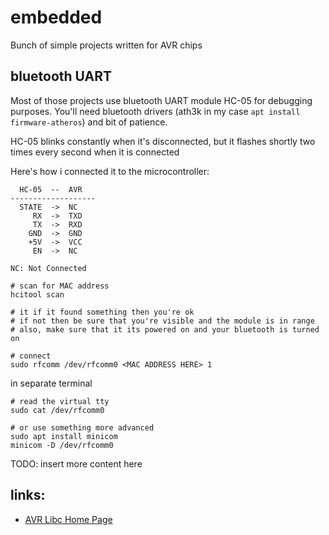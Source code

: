 # embedded
Bunch of simple projects written for AVR chips

## bluetooth UART
Most of those projects use bluetooth UART module HC-05 for debugging purposes.
You'll need bluetooth drivers (ath3k in my case `apt install firmware-atheros`) and bit of patience.

HC-05 blinks constantly when it's disconnected, but it flashes shortly two times every second when it is connected

Here's how i connected it to the microcontroller:
```text
  HC-05  --  AVR
-------------------
  STATE  ->  NC
     RX  ->  TXD
     TX  ->  RXD
    GND  ->  GND
    +5V  ->  VCC
     EN  ->  NC

NC: Not Connected
```

```shell
# scan for MAC address
hcitool scan

# it if it found something then you're ok
# if not then be sure that you're visible and the module is in range
# also, make sure that it its powered on and your bluetooth is turned on

# connect
sudo rfcomm /dev/rfcomm0 <MAC ADDRESS HERE> 1
```

in separate terminal
```shell
# read the virtual tty
sudo cat /dev/rfcomm0

# or use something more advanced
sudo apt install minicom
minicom -D /dev/rfcomm0
```


TODO: insert more content here

## links:
  - [AVR Libc Home Page](https://www.nongnu.org/avr-libc/)

